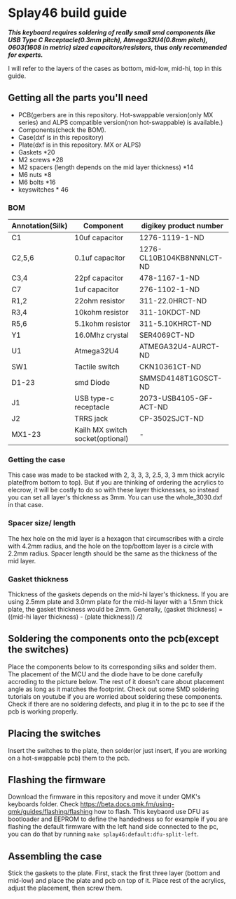 # Splay46 build guide
***This keyboard requires soldering of really small smd components like USB Type C Receptacle(0.3mm pitch), Atmega32U4(0.8mm pitch), 0603(1608 in metric) sized capacitors/resistors, thus only recommended for experts.***

I will refer to the layers of the cases as bottom, mid-low, mid-hi, top in this guide.
## Getting all the parts you'll need
- PCB(gerbers are in this repository. Hot-swappable version(only MX series) and ALPS compatible version(non hot-swappable) is available.)
- Components(check the BOM).
- Case(dxf is in this repository)
- Plate(dxf is in this repository. MX or ALPS)
- Gaskets *20
- M2 screws *28
- M2 spacers (length depends on the mid layer thickness) *14
- M6 nuts *8
- M6 bolts *16
- keyswitches * 46
### BOM

| Annotation(Silk) | Component                        | digikey product number    | 
| ---------------- | -------------------------------- | ------------------------- | 
| C1               | 10uf capacitor                   | 1276-1119-1-ND            | 
| C2,5,6           | 0.1uf capacitor                  | 1276-CL10B104KB8NNNLCT-ND | 
| C3,4             | 22pf capacitor                   | 478-1167-1-ND             | 
| C7               | 1uf capacitor                    | 276-1102-1-ND             | 
| R1,2             | 22ohm resistor                   | 311-22.0HRCT-ND           | 
| R3,4             | 10kohm resistor                  | 311-10KDCT-ND             | 
| R5,6             | 5.1kohm resistor                 | 311-5.10KHRCT-ND          | 
| Y1               | 16.0Mhz crystal                  | SER4069CT-ND              | 
| U1               | Atmega32U4                       | ATMEGA32U4-AURCT-ND       | 
| SW1              | Tactile switch                   | CKN10361CT-ND             | 
| D1-23            | smd Diode                        | SMMSD4148T1GOSCT-ND       | 
| J1               | USB type-c receptacle            | 2073-USB4105-GF-ACT-ND    | 
| J2               | TRRS jack                        | CP-3502SJCT-ND            | 
| MX1-23           | Kailh MX switch socket(optional) | -                         | 
### Getting the case
This case was made to be stacked with 2, 3, 3, 3, 2.5, 3, 3 mm thick acryilc plate(from bottom to top). But if you are thinking of ordering the acrylics to elecrow, it will be costly to do so with these layer thicknesses, so instead you can set all layer's thickness as 3mm. You can use the whole_3030.dxf in that case.
### Spacer size/ length
The hex hole on the mid layer is a hexagon that circumscribes with a circle with 4.2mm radius, and the hole on the top/bottom layer is a circle with 2.2mm radius.
Spacer length should be the same as the thickness of the mid layer.
### Gasket thickness
Thickness of the gaskets depends on the mid-hi layer's thickness. If you are using 2.5mm plate and 3.0mm plate for the mid-hi layer with a 1.5mm thick plate, the gasket thickness would be 2mm. Generally, (gasket thickness) = ((mid-hi layer thickness) - (plate thickness)) /2
## Soldering the components onto the pcb(except the switches)
Place the components below to its corresponding silks and solder them. The placement of the MCU and the diode have to be done carefully accroding to the picture below. The rest of it doesn't care about placement angle as long as it matches the footprint. Check out some SMD soldering tutorials on youtube if you are worried about soldering these components.
Check if there are no soldering defects, and plug it in to the pc to see if the pcb is working properly.
## Placing the switches
Insert the switches to the plate, then solder(or just insert, if you are working on a hot-swappable pcb) them to the pcb.
## Flashing the firmware
Download the firmware in this repository and move it under QMK's keyboards folder. Check https://beta.docs.qmk.fm/using-qmk/guides/flashing/flashing how to flash. This keybaord use DFU as bootloader and EEPROM to define the handedness so for example if you are flashing the default firmware with the left hand side connected to the pc, you can do that by running ```make splay46:default:dfu-split-left```.
## Assembling the case
Stick the gaskets to the plate. First, stack the first three layer (bottom and mid-low) and place the plate and pcb on top of it. Place rest of the acrylics, adjust the placement, then screw them.
